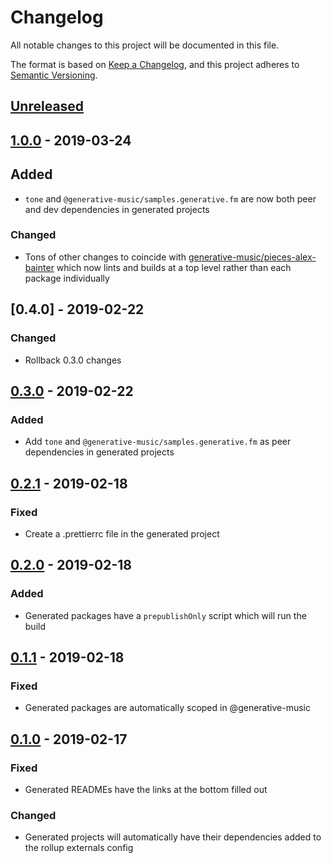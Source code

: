 # Changelog

All notable changes to this project will be documented in this file.

The format is based on [Keep a Changelog](https://keepachangelog.com/en/1.0.0/),
and this project adheres to [Semantic Versioning](https://semver.org/spec/v2.0.0.html).

## [Unreleased]

## [1.0.0] - 2019-03-24

## Added

- `tone` and `@generative-music/samples.generative.fm` are now both peer and dev dependencies in generated projects

### Changed

- Tons of other changes to coincide with [generative-music/pieces-alex-bainter](https://github.com/generative-music/pieces-alex-bainter) which now lints and builds at a top level rather than each package individually

## [0.4.0] - 2019-02-22

### Changed

- Rollback 0.3.0 changes

## [0.3.0] - 2019-02-22

### Added

- Add `tone` and `@generative-music/samples.generative.fm` as peer dependencies in generated projects

## [0.2.1] - 2019-02-18

### Fixed

- Create a .prettierrc file in the generated project

## [0.2.0] - 2019-02-18

### Added

- Generated packages have a `prepublishOnly` script which will run the build

## [0.1.1] - 2019-02-18

### Fixed

- Generated packages are automatically scoped in @generative-music

## [0.1.0] - 2019-02-17

### Fixed

- Generated READMEs have the links at the bottom filled out

### Changed

- Generated projects will automatically have their dependencies added to the rollup externals config

[unreleased]: https://github.com/generative-music/generator-piece/compare/v1.0.0...HEAD
[1.0.0]: https://github.com/generative-music/generator-piece/compare/v0.4.0...v1.0.0
[0.3.0]: https://github.com/generative-music/generator-piece/compare/v0.3.0...v0.4.0
[0.3.0]: https://github.com/generative-music/generator-piece/compare/v0.2.1...v0.3.0
[0.2.1]: https://github.com/generative-music/generator-piece/compare/v0.1.1...v0.2.1
[0.2.0]: https://github.com/generative-music/generator-piece/compare/v0.1.1...v0.2.0
[0.1.1]: https://github.com/generative-music/generator-piece/compare/v0.1.0...v0.1.1
[0.1.0]: https://github.com/generative-music/generator-piece/compare/v0.0.1...v0.1.0

